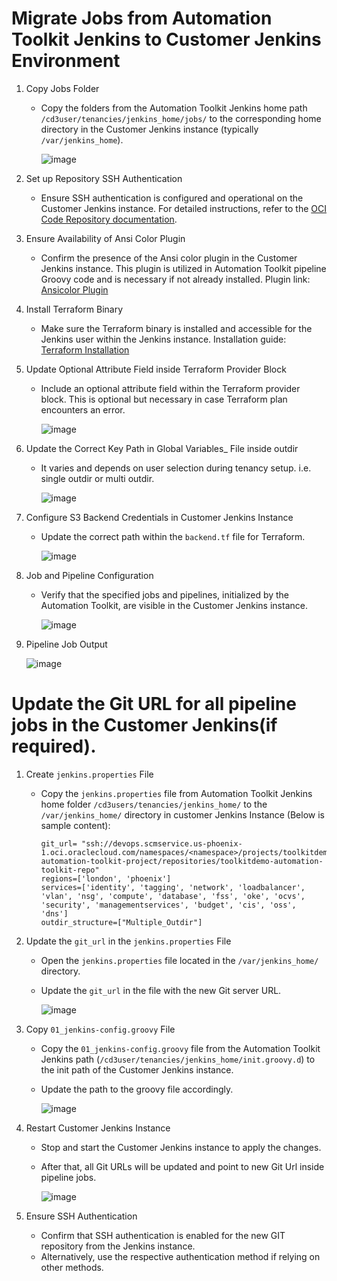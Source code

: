 # Migrate Jobs from Automation Toolkit Jenkins to Customer Jenkins Environment


1. Copy Jobs Folder
    - Copy the folders from the Automation Toolkit Jenkins home path `/cd3user/tenancies/jenkins_home/jobs/` to the corresponding home directory in the Customer Jenkins instance (typically `/var/jenkins_home`).
      
      ![image](https://github.com/unamachi/cd3-automation-toolkit/assets/103548537/5a1f54f1-3e50-4ec7-8634-494eec65ce56)

2. Set up Repository SSH Authentication
    - Ensure SSH authentication is configured and operational on the Customer Jenkins instance. For detailed instructions, refer to the [OCI Code Repository documentation](https://docs.oracle.com/en-us/iaas/Content/devops/using/ssh_auth.htm).
    
3. Ensure Availability of Ansi Color Plugin
    - Confirm the presence of the Ansi color plugin in the Customer Jenkins instance. This plugin is utilized in Automation Toolkit pipeline Groovy code and is necessary if not already installed. Plugin link: [Ansicolor Plugin](https://plugins.jenkins.io/ansicolor/)

4. Install Terraform Binary
    - Make sure the Terraform binary is installed and accessible for the Jenkins user within the Jenkins instance. Installation guide: [Terraform Installation](https://developer.hashicorp.com/terraform/install)

5. Update Optional Attribute Field inside Terraform Provider Block
    - Include an optional attribute field within the Terraform provider block. This is optional but necessary in case Terraform plan encounters an error.
      
      ![image](https://github.com/unamachi/cd3-automation-toolkit/assets/103548537/2e1593ee-e4cc-4439-8ffa-97d39dda16a6)

6. Update the Correct Key Path in Global Variables_<Region> File inside outdir
    - It varies and depends on user selection during tenancy setup. i.e. single outdir or multi outdir.
      
      ![image](https://github.com/unamachi/cd3-automation-toolkit/assets/103548537/d673bb87-0124-44eb-a75c-1d420edc7841)

7. Configure S3 Backend Credentials in Customer Jenkins Instance
    - Update the correct path within the `backend.tf` file for Terraform.

      ![image](https://github.com/unamachi/cd3-automation-toolkit/assets/103548537/bfd6d2a2-7384-4bb0-a30b-5b7fd63c0e9b)

8. Job and Pipeline Configuration
    - Verify that the specified jobs and pipelines, initialized by the Automation Toolkit, are visible in the Customer Jenkins instance.
      
      ![image](https://github.com/unamachi/cd3-automation-toolkit/assets/103548537/3fca2b65-78b0-4528-a821-c43b5950cc90)


9. Pipeline Job Output
    
      ![image](https://github.com/unamachi/cd3-automation-toolkit/assets/103548537/4bb57802-1594-4361-9c54-46022abf190a)


# Update the Git URL for all pipeline jobs in the Customer Jenkins(if required).

1. Create `jenkins.properties` File
    - Copy the `jenkins.properties` file from Automation Toolkit Jenkins home folder `/cd3users/tenancies/jenkins_home/` to the `/var/jenkins_home/` directory in customer Jenkins Instance (Below is sample content):

          git_url= "ssh://devops.scmservice.us-phoenix-1.oci.oraclecloud.com/namespaces/<namespace>/projects/toolkitdemo-automation-toolkit-project/repositories/toolkitdemo-automation-toolkit-repo"
          regions=['london', 'phoenix']
          services=['identity', 'tagging', 'network', 'loadbalancer', 'vlan', 'nsg', 'compute', 'database', 'fss', 'oke', 'ocvs', 'security', 'managementservices', 'budget', 'cis', 'oss', 'dns']
          outdir_structure=["Multiple_Outdir"]
      

2. Update the `git_url` in the `jenkins.properties` File
    - Open the `jenkins.properties` file located in the `/var/jenkins_home/` directory.
    - Update the `git_url` in the file with the new Git server URL.
      
      ![image](https://github.com/unamachi/cd3-automation-toolkit/assets/103548537/2056b8a3-c27e-481a-893a-a2ffba628c03)


3. Copy `01_jenkins-config.groovy` File
    - Copy the `01_jenkins-config.groovy` file from the Automation Toolkit Jenkins path (`/cd3user/tenancies/jenkins_home/init.groovy.d`) to the init path of the Customer Jenkins instance.
    - Update the path to the groovy file accordingly.

      ![image](https://github.com/unamachi/cd3-automation-toolkit/assets/103548537/348db348-7eee-47ed-88f4-32f1ecd25e0b)


4. Restart Customer Jenkins Instance
    - Stop and start the Customer Jenkins instance to apply the changes.
    - After that, all Git URLs will be updated and point to new Git Url inside pipeline jobs.

      ![image](https://github.com/unamachi/cd3-automation-toolkit/assets/103548537/83dc5e7a-4ceb-44a1-871f-4d9e314a3ce1)

5. Ensure SSH Authentication
    - Confirm that SSH authentication is enabled for the new GIT repository from the Jenkins instance.
    - Alternatively, use the respective authentication method if relying on other methods.
